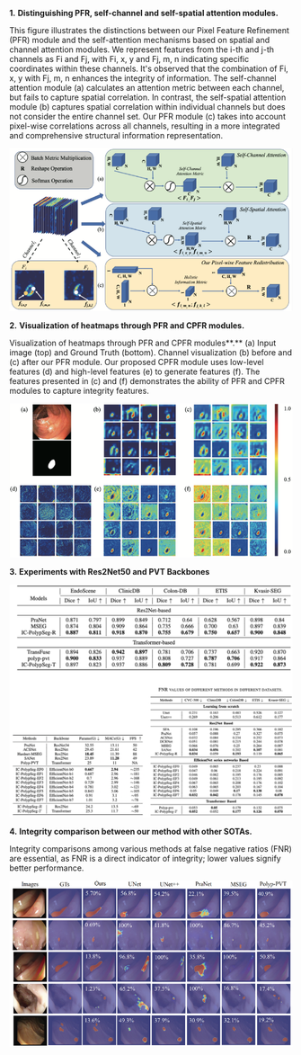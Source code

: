**1.**   **Distinguishing PFR, self-channel and self-spatial attention modules.** 

This figure illustrates the distinctions between our Pixel Feature Refinement (PFR) module and the self-attention mechanisms based on spatial and channel attention modules. We represent features from the i-th and j-th channels as Fi and Fj, with Fi, x, y and Fj, m, n indicating specific coordinates within these channels. It's observed that the combination of Fi, x, y with Fj, m, n enhances the integrity of information. The self-channel attention module (a) calculates an attention metric between each channel, but fails to capture spatial correlation. In contrast, the self-spatial attention module (b) captures spatial correlation within individual channels but does not consider the entire channel set. Our PFR module (c) takes into account pixel-wise correlations across all channels, resulting in a more integrated and comprehensive structural information representation.

![image-20221023225816160](fig1.png)



**2.**  **Visualization of heatmaps through PFR and CPFR modules.**

Visualization of heatmaps through PFR and CPFR modules**.** (a) Input image (top) and Ground Truth (bottom). Channel visualization (b) before and (c) after our PFR module. Our proposed CPFR module uses low-level features (d) and high-level features (e) to generate features (f). The features presented in (c) and (f) demonstrates the ability of PFR and CPFR modules to capture integrity features.

![image-20221023225816160](fig2.png)

**3.**   **Experiments with Res2Net50 and PVT Backbones**

![image-20221023225816160](fig3.png)





**4.**   **Integrity comparison between our method with other SOTAs.** 

Integrity comparisons among various methods at false negative ratios (FNR) are essential, as FNR is a direct indicator of integrity; lower values signify better performance.

![image-20221023225816160](fig4.png)
